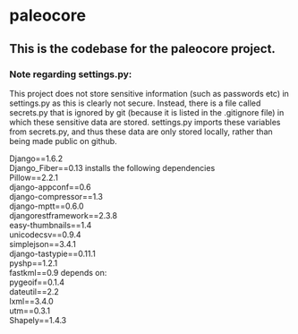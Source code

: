 paleocore
=========

## This is the codebase for the paleocore project.

### Note regarding settings.py:

This project does not store sensitive information (such as passwords etc) in settings.py as this is clearly not secure.  Instead, there is a file called secrets.py that is ignored by git (because it is listed in the .gitignore file) in which these sensitive data are stored.  settings.py imports these variables from secrets.py, and thus these data are only stored locally, rather than being made public on github. 

Django==1.6.2  
Django_Fiber==0.13 installs the following dependencies  
    Pillow==2.2.1  
    django-appconf==0.6  
    django-compressor==1.3  
    django-mptt==0.6.0  
    djangorestframework==2.3.8  
    easy-thumbnails==1.4  
unicodecsv==0.9.4  
simplejson==3.4.1  
django-tastypie==0.11.1  
pyshp==1.2.1  
fastkml==0.9  depends on:  
    pygeoif==0.1.4  
    dateutil==2.2  
lxml==3.4.0  
utm==0.3.1  
Shapely==1.4.3  
